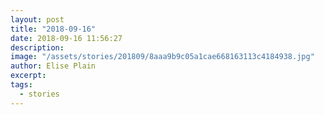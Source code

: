 ```yaml
---
layout: post
title: "2018-09-16"
date: 2018-09-16 11:56:27
description: 
image: "/assets/stories/201809/8aaa9b9c05a1cae668163113c4184938.jpg"
author: Elise Plain
excerpt: 
tags: 
  - stories
---
```



<p></p>
